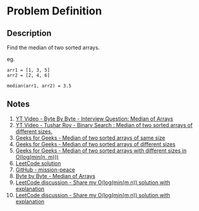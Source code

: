 # Problem Definition

## Description

Find the median of two sorted arrays.

eg.

```plaintext
arr1 = [1, 3, 5]
arr2 = [2, 4, 6]

median(arr1, arr2) = 3.5
```

## Notes

1. [YT Video - Byte By Byte - Interview Question: Median of Arrays](https://www.youtube.com/watch?v=HGgdcKbC5ro)
2. [YT Video - Tushar Roy - Binary Search : Median of two sorted arrays of different sizes.](https://www.youtube.com/watch?v=LPFhl65R7ww)
3. [Geeks for Geeks - Median of two sorted arrays of same size](https://www.geeksforgeeks.org/median-of-two-sorted-arrays/)
4. [Geeks for Geeks - Median of two sorted arrays of different sizes](https://www.geeksforgeeks.org/median-of-two-sorted-arrays-of-different-sizes/)
5. [Geeks for Geeks - Median of two sorted arrays with different sizes in O(log(min(n, m)))](https://www.geeksforgeeks.org/median-two-sorted-arrays-different-sizes-ologminn-m/)
6. [LeetCode solution](https://leetcode.com/problems/median-of-two-sorted-arrays/solution/)
7. [GitHub - mission-peace](https://github.com/mission-peace/interview/blob/master/src/com/interview/binarysearch/MedianOfTwoSortedArrayOfDifferentLength.java)
8. [Byte by Byte - Median of Arrays](https://www.byte-by-byte.com/median/)
9. [LeetCode discussion - Share my O(log(min(m,n)) solution with explanation](<https://leetcode.com/problems/median-of-two-sorted-arrays/discuss/2481/Share-my-O(log(min(mn))-solution-with-explanation/2952>)
10. [LeetCode discussion - Share my O(log(min(m,n)) solution with explanation](<https://leetcode.com/problems/median-of-two-sorted-arrays/discuss/2481/Share-my-O(log(min(mn))-solution-with-explanation/246245>)